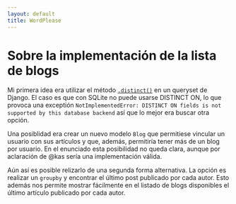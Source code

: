 ```yaml
---
layout: default
title: WordPlease
---
```


# Sobre la implementación de la lista de blogs

Mi primera idea era utilizar el método [`.distinct()`](https://docs.djangoproject.com/en/2.0/ref/models/querysets/#distinct)
en un queryset de Django. El caso es que con SQLite no puede usarse DISTINCT ON, lo que provoca una exceptión
`NotImplementedError: DISTINCT ON fields is not supported by this database backend` así que lo mejor era buscar
otra opción.

Una posiblidad era crear un nuevo modelo `Blog` que permitiese vincular un usuario con sus artículos y que, además,
permitiría tener más de un blog por usuario. En el enunciado esta posibilidad no queda clara, aunque por aclaración
de @kas sería una implementación válida.

Aún así es posible relizarlo de una segunda forma alternativa. La opción es realizar un `groupby` y encontrar el último
post publicado por cada autor. Esto además nos permite mostrar fácilmente en el listado de blogs disponibles el último
artículo publicado por cada autor.

